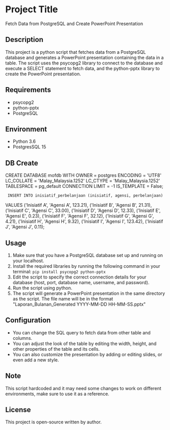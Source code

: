 # Project Title
Fetch Data from PostgreSQL and Create PowerPoint Presentation

## Description
This project is a python script that fetches data from a PostgreSQL database and generates a PowerPoint presentation containing the data in a table. The script uses the psycopg2 library to connect to the database and execute a SELECT statement to fetch data, and the python-pptx library to create the PowerPoint presentation.

## Requirements
- psycopg2
- python-pptx
- PostgreSQL

## Environment
- Python 3.6
- PostgresSQL 15

## DB Create
 CREATE DATABASE mofdb
    WITH
    OWNER = postgres
    ENCODING = 'UTF8'
    LC_COLLATE = 'Malay_Malaysia.1252'
    LC_CTYPE = 'Malay_Malaysia.1252'
    TABLESPACE = pg_default
    CONNECTION LIMIT = -1
    IS_TEMPLATE = False; 
    
     INSERT INTO inisiatif_perbelanjaan (inisiatif, agensi, perbelanjaan)
VALUES ('Inisiatif A', 'Agensi A', 123.21), 
       ('Inisiatif B', 'Agensi B', 21.31),
       ('Inisiatif C', 'Agensi C', 33.00),
       ('Inisiatif D', 'Agensi D', 12.33),
       ('Inisiatif E', 'Agensi E', 0.23),
       ('Inisiatif F', 'Agensi F', 32.12),
       ('Inisiatif G', 'Agensi G', 4.21),
       ('Inisiatif H', 'Agensi H', 9.32),
       ('Inisiatif I', 'Agensi I', 123.42),
       ('Inisiatif J', 'Agensi J', 0.11); 

## Usage
1. Make sure that you have a PostgreSQL database set up and running on your localhost.
2. Install the required libraries by running the following command in your terminal: `pip install psycopg2 python-pptx`
3. Edit the script to specify the correct connection details for your database (host, port, database name, username, and password).
4. Run the script using python.
5. The script will generate a PowerPoint presentation in the same directory as the script. The file name will be in the format "Laporan_Bulanan_Generated YYYY-MM-DD HH-MM-SS.pptx"

## Configuration
- You can change the SQL query to fetch data from other table and columns.
- You can adjust the look of the table by editing the width, height, and other properties of the table and its cells.
- You can also customize the presentation by adding or editing slides, or even add a new style.

## Note
This script hardcoded and it may need some changes to work on different environments, make sure to use it as a reference.

## License
This project is open-source written by author.
